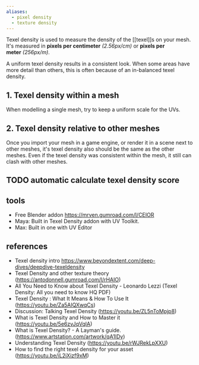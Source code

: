 ```yaml
---
aliases:
  - pixel density
  - texture density
---
```

Texel density is used to measure the density of the [[texel]]s on your mesh.
It's measured in **pixels per centimeter** _(2.56px/cm)_ or **pixels per meter** _(256px/m)_.

A uniform texel density results in a consistent look. When some areas have more detail than others, this is often because of an in-balanced texel density. 
## 1. Texel density within a mesh
When modelling a single mesh, try to keep a uniform scale for the UVs.

## 2. Texel density relative to other meshes
Once you import your mesh in a game engine, or render it in a scene next to other meshes, it's texel density also should be the same as the other meshes. 
Even if the texel density was consistent within the mesh, it still can clash with other meshes.

## TODO automatic calculate texel density score



## tools
- Free Blender addon https://mrven.gumroad.com/l/CEIOR
- Maya: Built in Texel Density addon with UV Toolkit.
- Max: Built in one with UV Editor
## references
- Texel density intro https://www.beyondextent.com/deep-dives/deepdive-texeldensity
- Texel Density and other texture theory (https://antodonnell.gumroad.com/l/rHAIO)
- All You Need to Know about Texel Density - Leonardo Lezzi (Texel Density: All you need to know HQ PDF)
- Texel Density : What It Means & How To Use It (https://youtu.be/Za5AIQXwqCs)
- Discussion: Talking Texel Density (https://youtu.be/ZL5nToMpjp8)
- What is Texel Density and How to Master it (https://youtu.be/5e6zvJqVqlA)
- What is Texel Density? - A Layman's guide. (https://www.artstation.com/artwork/qA1lDy)
- Understanding Texel Density (https://youtu.be/rWJRekLpXXU)
- How to find the right texel density for your asset (https://youtu.be/iL2iXizf9xM)